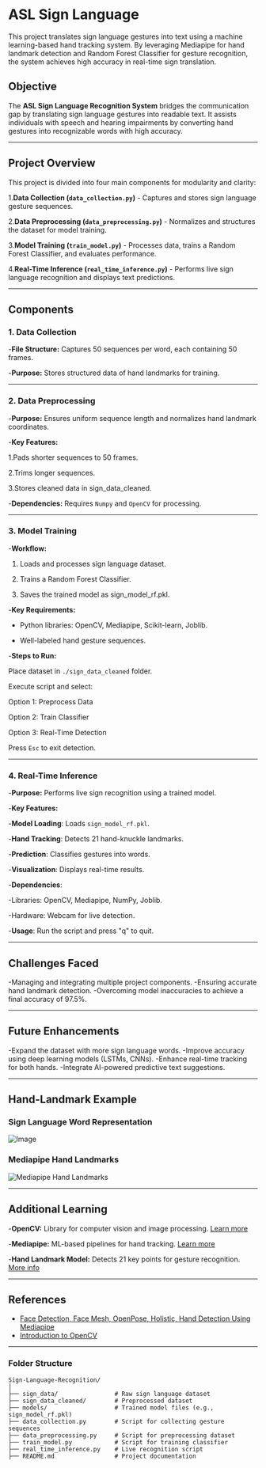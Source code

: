 # ASL Sign Language
This project translates sign language gestures into text using a machine learning-based hand tracking system. By leveraging Mediapipe for hand landmark detection and Random Forest Classifier for gesture recognition, the system achieves high accuracy in real-time sign translation.

## Objective
The **ASL Sign Language Recognition System** bridges the communication gap by translating sign language gestures into readable text. It assists individuals with speech and hearing impairments by converting hand gestures into recognizable words with high accuracy.

---

## Project Overview

This project is divided into four main components for modularity and clarity:

1.**Data Collection (`data_collection.py`)** -
Captures and stores sign language gesture sequences.

2.**Data Preprocessing (`data_preprocessing.py`)** -
Normalizes and structures the dataset for model training.

3.**Model Training (`train_model.py`)** -
Processes data, trains a Random Forest Classifier, and evaluates performance.

4.**Real-Time Inference (`real_time_inference.py`)** -
Performs live sign language recognition and displays text predictions.

---

## Components

### 1. Data Collection
-**File Structure:**
Captures 50 sequences per word, each containing 50 frames.

-**Purpose:**
Stores structured data of hand landmarks for training.

---

### 2. Data Preprocessing
-**Purpose:**
Ensures uniform sequence length and normalizes hand landmark coordinates.

-**Key Features:**

 1.Pads shorter sequences to 50 frames.

 2.Trims longer sequences.

 3.Stores cleaned data in sign_data_cleaned.

-**Dependencies:**
Requires `Numpy` and `OpenCV` for processing.

---

### 3. Model Training
-**Workflow:**

1. Loads and processes sign language dataset.

2. Trains a Random Forest Classifier.

3. Saves the trained model as sign_model_rf.pkl.

-**Key Requirements:**

 - Python libraries: OpenCV, Mediapipe, Scikit-learn, Joblib.

 - Well-labeled hand gesture sequences.

-**Steps to Run:**

Place dataset in `./sign_data_cleaned` folder.

Execute script and select:

Option 1: Preprocess Data

Option 2: Train Classifier

Option 3: Real-Time Detection

Press `Esc` to exit detection.

---

### 4. Real-Time Inference
-**Purpose:**
Performs live sign recognition using a trained model.

-**Key Features:**

-**Model Loading**: Loads `sign_model_rf.pkl`.

-**Hand Tracking**: Detects 21 hand-knuckle landmarks.

-**Prediction**: Classifies gestures into words.

-**Visualization**: Displays real-time results.

-**Dependencies**:

-Libraries: OpenCV, Mediapipe, NumPy, Joblib.

-Hardware: Webcam for live detection.

-**Usage**:
Run the script and press "q" to quit.

---

## Challenges Faced
-Managing and integrating multiple project components.
-Ensuring accurate hand landmark detection.
-Overcoming model inaccuracies to achieve a final accuracy of 97.5%.

---

## Future Enhancements
-Expand the dataset with more sign language words.
-Improve accuracy using deep learning models (LSTMs, CNNs).
-Enhance real-time tracking for both hands.
-Integrate AI-powered predictive text suggestions.

---

## Hand-Landmark Example

### Sign Language Word Representation
![Image](https://github.com/user-attachments/assets/85ac9923-7337-4bc6-9e68-9aca721e832e)

### Mediapipe Hand Landmarks
![Mediapipe Hand Landmarks](https://mediapipe.dev/images/mobile/hand_landmarks.png)

---

## Additional Learning

-**OpenCV:** Library for computer vision and image processing.
[Learn more](https://www.youtube.com/watch?v=7irSQuL24qY) 

-**Mediapipe:** ML-based pipelines for hand tracking.
[Learn more](https://www.youtube.com/watch?v=VDCdWwldlx4) 

-**Hand Landmark Model:** Detects 21 key points for gesture recognition.
[More info](https://google.github.io/mediapipe/solutions/hands.html)

---

## References

- [Face Detection, Face Mesh, OpenPose, Holistic, Hand Detection Using Mediapipe](https://www.youtube.com/watch?v=VDCdWwldlx4)  
- [Introduction to OpenCV](https://www.youtube.com/watch?v=7irSQuL24qY)

---

### Folder Structure

```plaintext
Sign-Language-Recognition/
│
├── sign_data/                # Raw sign language dataset
├── sign_data_cleaned/        # Preprocessed dataset
├── models/                   # Trained model files (e.g., sign_model_rf.pkl)
├── data_collection.py        # Script for collecting gesture sequences
├── data_preprocessing.py     # Script for preprocessing dataset
├── train_model.py            # Script for training classifier
├── real_time_inference.py    # Live recognition script
├── README.md                 # Project documentation
